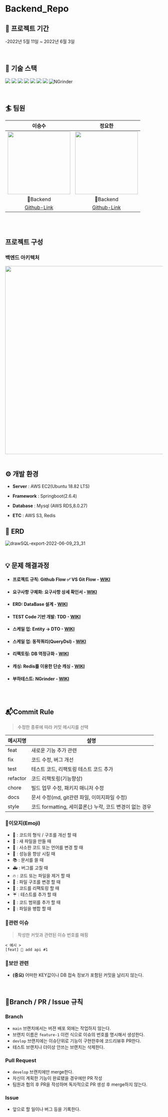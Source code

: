 # Backend_Repo

##  📅 프로젝트 기간

-2022년 5월 11일 ~ 2022년 6월 3일

<br>

## 🌱 기술 스택


<span><img src="https://img.shields.io/badge/AWS-232F3E?style=for-the-badge&logo=Amazon AWS&logoColor=white"></span>
<span><img src="https://img.shields.io/badge/Amazon%20S3-569A31?style=for-the-badge&logo=Amazon%20S3&logoColor=white"></span>
<img src="https://img.shields.io/badge/MYSQL-4479A1?style=for-the-badge&logo=MYSQL&logoColor=white">  <img src="https://img.shields.io/badge/SpringBoot-6DB33F?style=for-the-badge&logo=SpringBoot&logoColor=white"> <img src="https://img.shields.io/badge/JAVA-007396?style=for-the-badge&logo=java&logoColor=white">  <img src="https://img.shields.io/badge/Nginx-6DB33F?style=for-the-badge&logo=Nginx&logoColor=white"> <img src="https://img.shields.io/badge/Redis-DC382D?style=for-the-badge&logo=Redis&logoColor=white"> <img alt="NGrinder" src ="https://img.shields.io/badge/ngrinder-ffa500.svg?&style=for-the-badge&logo=NGrinder&logoColor=white"/>
  
    
<br>    


## 🏄‍ 팀원
 <div align="center">
  
|이승수|정요한|
|:--------:|:--------:|
|<img src="https://avatars.githubusercontent.com/u/84774696?v=4" width=200>|<img src="https://avatars.githubusercontent.com/u/94155128?v=4" width=200>|
|🔨Backend|🔨Backend|
|<a href="https://github.com/leeseungsoo0701">Github-Link</a>|<a href="https://github.com/John3210of">Github-Link</a>|
</div>

<br>
<br>



## 프로젝트 구성
### 백엔드 아키텍처
 <div align="center">
 <img src="https://user-images.githubusercontent.com/59475849/160796220-c55b19f4-7f08-4095-8686-1a5ea2725eb8.png" width="900" height="600">
</div>

<br>

## ⚙️ 개발 환경
- **Server** : AWS EC2(Ubuntu 18.82 LTS)  

- **Framework** : Springboot(2.6.4)

- **Database** : Mysql (AWS RDS,8.0.27)  

- **ETC** : AWS S3, Redis

## 
## 📝 ERD
![drawSQL-export-2022-06-09_23_31](https://user-images.githubusercontent.com/84774696/172872428-6d70e3d8-3999-4287-ae31-597636d25bf7.png)
<br>
<br>
  

##
## 💡 문제 해결과정
-  #### 프로젝트 규칙: Github Flow ✅ VS Git Flow - <a href="https://github.com/showMeTheMoneyPrac/BE_Repo/wiki/Github-Flow-%E2%9C%85--VS-Git-Flow" >WIKI</a>
-  #### 요구사항 구체화: 요구사항 상세 확인서 - <a href="https://github.com/showMeTheMoneyPrac/BE_Repo/wiki/%EC%9A%94%EA%B5%AC%EC%82%AC%ED%95%AD-%EC%83%81%EC%84%B8-%ED%99%95%EC%9D%B8%EC%84%9C" >WIKI</a>
-  #### ERD: DataBase 설계  - <a href="https://github.com/showMeTheMoneyPrac/BE_Repo/wiki/DataBase-%EC%84%A4%EA%B3%84(%EC%B4%88%EA%B8%B0-%EC%9A%94%EA%B5%AC-%EB%B6%84%EC%84%9D,-%EA%B8%B0%EB%8A%A5-%EB%AA%A9%EB%A1%9D,-%EA%B0%9C%EC%B2%B4%EC%99%80-%EC%86%8D%EC%84%B1,-%EA%B0%9C%EC%B2%B4%EC%99%80-%EA%B4%80%EA%B3%84,DB-%EC%8A%A4%ED%82%A4%EB%A7%88)" >WIKI</a>
-  #### TEST Code 기반 개발: TDD - <a href="https://github.com/showMeTheMoneyPrac/BE_Repo/wiki/TDD" >WIKI</a>
-  #### 스케일 업: Entity -> DTO - <a href="https://github.com/showMeTheMoneyPrac/BE_Repo/wiki/Entity-%E2%86%92-DTO" >WIKI</a>
-  #### 스케일 업: 동적쿼리(QueryDsl) - <a href="https://github.com/showMeTheMoneyPrac/BE_Repo/wiki/%EB%8F%99%EC%A0%81-%EC%BF%BC%EB%A6%AC-(QueryDsl)" >WIKI</a>
-  #### 리팩토링: DB 역정규화  - <a href="https://github.com/showMeTheMoneyPrac/BE_Repo/wiki/DB-%EC%97%AD%EC%A0%95%EA%B7%9C%ED%99%94" >WIKI</a>
-  #### 캐싱: Redis를 이용한 단순 캐싱 - <a href="https://github.com/showMeTheMoneyPrac/BE_Repo/wiki/Cache" >WIKI</a>
-  #### 부하테스트: NGrinder - <a href="https://github.com/showMeTheMoneyPrac/BE_Repo/wiki/Ngrinder" >WIKI</a>
<br>
<br>


## 📬Commit Rule
> 수정한 종류에 따라 커밋 메시지를 선택

|메시지명|설명|
|---|---|
|feat|새로운 기능 추가 관련|
|fix|코드 수정, 버그 개선|
|test|테스트 코드, 리팩토링 테스트 코드 추가|
|refactor|코드 리팩토링(기능향상)|
|chore|빌드 업무 수정, 패키지 매니저 수정|
|docs|문서 수정(md, git관련 파일, 이미지파일 수정)|
|style|코드 formatting, 세미콜론(;) 누락, 코드 변경이 없는 경우|


### 🎨이모지(Emoji)

- 🎨 : 코드의 형식 / 구조를 개선 할 때  
- 📰 : 새 파일을 만들 때  
- 📝 : 사소한 코드 또는 언어를 변경 할 때  
- 🐎 : 성능을 향상 시킬 때  
- 📚 : 문서를 쓸 때  
- 🚑 : 버그를 고칠 때
- 🔥 : 코드 또는 파일을 제거 할 때
- 🚜 : 파일 구조를 변경 할 때
- 🔨 : 코드를 리팩토링 할 때  
- ☔️ : 테스트를 추가 할 때  
- 🔬 : 코드 범위를 추가 할 때   
- 🤝 : 파일을 병합 할 때  

### 📢관련 이슈  
> 작성한 커밋과 관련된 이슈 번호를 매핑  
```
< 예시 >
[feat] 📰 add api #1
```

### 🔐보안 관련

- **(중요)** 어떠한 KEY값이나 DB 접속 정보가 포함된 커밋을 날리지 않는다.

<br>

## 🌳Branch / PR / Issue 규칙

### Branch

- `main` 브랜치에서는 버젼 배포 외에는 작업하지 않는다.
- 브랜치 이름은 `feature-1` 이런 식으로 이슈의 번호를 명시해서 생성한다.
- `devlop` 브랜치에는 이슈단위로 기능이 구현한후에 코드리뷰후 PR한다.
- 테스트 브랜치나 더이상 안쓰는 브랜치는 삭제한다.

### Pull Request

- `develop` 브랜치에만 merge한다.
- 자신이 계획한 기능이 완료됐을 경우에만 PR 작성
- 팀원과 협의 후 PR을 작성하며 독자적으로 PR 생성 후 merge하지 않는다. 

### Issue

- 앞으로 할 일이나 버그 등을 기록한다.

<br>
